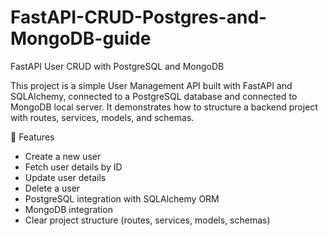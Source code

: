 # FastAPI-CRUD-Postgres-and-MongoDB-guide

FastAPI User CRUD with PostgreSQL and MongoDB

This project is a simple User Management API built with FastAPI and SQLAlchemy, connected to a PostgreSQL database and connected to MongoDB local server. It demonstrates how to structure a backend project with routes, services, models, and schemas.

🚀 Features

* Create a new user
* Fetch user details by ID
* Update user details
* Delete a user
* PostgreSQL integration with SQLAlchemy ORM
* MongoDB integration
* Clear project structure (routes, services, models, schemas)
